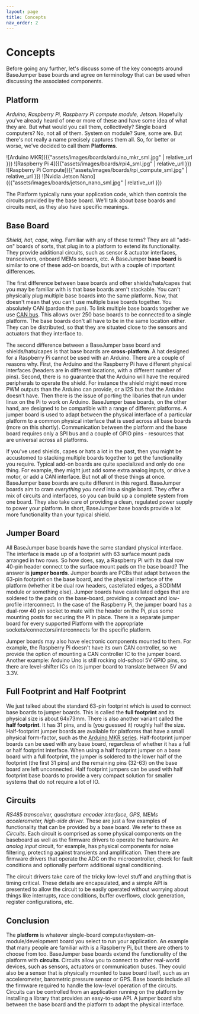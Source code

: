 ```yaml
---
layout: page
title: Concepts
nav_order: 2
---
```


# Concepts
Before going any further, let's discuss some of the key concepts around BaseJumper base boards and agree on terminology that can be used when discussing the associated components.


## Platform
*Arduino, Raspberry Pi, Raspberry Pi compute module, Jetson.* Hopefully you've already heard of one or more of these and have some idea of what they are. But what would you call them, collectively? Single board computers? No, not all of them. System on module? Sure, some are. But there's not really a name precisely captures them all. So, for better or worse, we've decided to call them **Platforms**. 

![Arduino MKR]({{"assets/images/boards/arduino_mkr_sml.jpg" | relative_url }})
![Raspberry Pi 4]({{"assets/images/boards/rpi4_sml.jpg" | relative_url }})
![Raspberry Pi Compute]({{"assets/images/boards/rpi_compute_sml.jpg" | relative_url }})
![Nvidia Jetson Nano]({{"assets/images/boards/jetson_nano_sml.jpg" | relative_url }})

The Platform typically runs your application code, which then controls the circuits provided by the base board. We'll talk about base boards and circuits next, as they also have specific meanings. 

## Base Board
*Shield, hat, cape, wing.* Familiar with any of these terms? They are all "add-on" boards of sorts, that plug in to a platform to extend its functionality. They provide additional circuits, such as sensor & actuator interfaces, transceivers, onboard MEMs sensors, etc. A BaseJumper **base board** is similar to one of these add-on boards, but with a couple of important differences. 

The first difference between base boards and other shields/hats/capes that you may be familiar with is that base boards aren't stackable. You can't physically plug multiple base boards into the same platform. Now, that doesn't mean that you can't use multiple base boards together. You absolutely CAN (pardon the pun). To link multiple base boards together we use [CAN bus](https://en.wikipedia.org/wiki/CAN_bus). This allows over 250 base boards to be connected to a single platform. The base boards don't all have to be in the same location either. They can be distributed, so that they are situated close to the sensors and actuators that they interface to. 

The second difference between a BaseJumper base board and shields/hats/capes is that base boards are **cross-platform**. A hat designed for a Raspberry Pi cannot be used with an Arduino. There are a couple of reasons why. First, the Arduino and the Raspberry Pi have different physical interfaces (headers are in different locations, with a different number of pins). Second, there is no guarantee that the Arduino will have the required peripherals to operate the shield. For instance the shield might need more PWM outputs than the Arduino can provide, or a I2S bus that the Arduino doesn't have. Then there is the issue of porting the libaries that run under linux on the Pi to work on Arduino. BaseJumper base boards, on the other hand, are designed to be compatible with a range of different platforms. A jumper board is used to adapt between the physical interface of a particular platform to a common physical interface that is used across all base boards (more on this shortly). Communication between the platform and the base board requires only a SPI bus and a couple of GPIO pins - resources that are universal across all platforms.

If you've used shields, capes or hats a lot in the past, then you might be accustomed to stacking multiple boards together to get the functionality you require. Typical add-on boards are quite specialized and only do one thing. For example, they might just add some extra analog inputs, or drive a motor, or add a CAN interface. But not all of these things at once. BaseJumper base boards are quite different in this regard. BaseJumper boards aim to cram *everything you need* into a single board. They offer a mix of circuits and interfaces, so you can build up a complete system from one board. They also take care of providing a clean, regulated power supply to power your platform. In short, BaseJumper base boards provide a lot more functionality than your typical shield.


## Jumper Board
All BaseJumper base boards have the same standard physical interface. The interface is made up of a footprint with 63 surface mount pads arranged in two rows. So how does, say, a Raspberry Pi with its dual row 40-pin header connect to the surface mount pads on the base board? The answer is **jumper boards**. Jumper boards are PCBs that adapt between the 63-pin footprint on the base board, and the physical interface of the platform (whether it be dual row headers, castellated edges, a SODIMM module or something else). Jumper boards have castellated edges that are soldered to the pads on the base-board, providing a compact and low-profile interconnect. In the case of the Raspberry Pi, the jumper board has a dual-row 40 pin socket to mate with the header on the Pi, plus some mounting posts for securing the Pi in place. There is a separate jumper board for every supported Platform with the appropriate sockets/connectors/interconnects for the specific platform. 

Jumper boards may also have electronic components mounted to them. For example, the Raspberry Pi doesn't have its own CAN controller, so we provide the option of mounting a CAN controller IC to the jumper board. Another example: Arduino Uno is still rocking old-school 5V GPIO pins, so there are level-shifter ICs on its jumper board to translate between 5V and 3.3V.


## Full Footprint and Half Footprint
We just talked about the standard 63-pin footprint which is used to connect base boards to jumper boards. This is called the **full footprint** and its physical size is about 64x73mm. There is also another variant called the **half footprint**. It has 31 pins, and is (you guessed it) roughly half the size. Half-footprint jumper boards are available for platforms that have a small physical form-factor, such as the [Arduino MKR series](https://store.arduino.cc/usa/arduino/arduino-mkr-family). Half-footprint jumper boards can be used with any base board, regardless of whether it has a full or half footprint interface. When using a half footprint jumper on a base board with a full footprint, the jumper is soldered to the lower half of the footprint (the first 31 pins) and the remaining pins (32-63) on the base board are left unconnected. Half footprint jumpers can be used with half footprint base boards to provide a very compact solution for smaller systems that do not require a lot of IO.

## Circuits
*RS485 transceiver, quadrature encoder interface, GPS, MEMs accelerometer, high-side driver*. These are just a few examples of functionality that can be provided by a base board. We refer to these as *Circuits*. Each circuit is comprised as some physical components on the baseboard as well as the firmware drivers to operate the hardware. An *analog input* circuit, for example, has physical components for noise filtering, protecting against transients and amplification. Then there are firmware drivers that operate the ADC on the microcontroller, check for fault conditions and optionally perform additional signal conditioning. 

The circuit drivers take care of the tricky low-level stuff and anything that is timing critical. These details are encapsulated, and a simple API is presented to allow the circuit to be easily operated without worrying about things like interrupts, race conditions, buffer overflows, clock generation, register configurations, etc.

## Conclusion
The **platform** is whatever single-board computer/system-on-module/development board you select to run your application. An example that many people are familiar with is a Raspberry Pi, but there are others to choose from too. BaseJumper base boards extend the functionality of the platform with **circuits**. Circuits allow you to connect to other real-world devices, such as sensors, actuators or communication buses. They could also be a sensor that is physically mounted to base board itself, such as an accelerometer, barometric pressure sensor or GPS. Base boards include all the firmware required to handle the low-level operation of the circuits. Circuits can be controlled from an application running on the platform by installing a library that provides an easy-to-use API. A jumper board sits between the base board and the platform to adapt the physical interface.